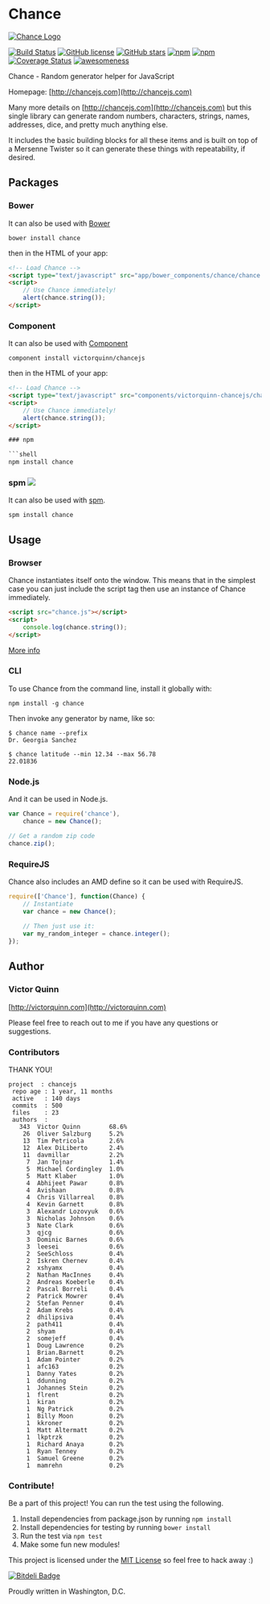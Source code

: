 # Chance

[![Chance Logo](http://chancejs.com/logo.png)](http://chancejs.com)

[![Build Status](https://travis-ci.org/victorquinn/chancejs.svg?branch=develop)](https://travis-ci.org/victorquinn/chancejs) [![GitHub license](https://img.shields.io/github/license/victorquinn/chancejs.svg)](https://github.com/victorquinn/chancejs) [![GitHub stars](https://img.shields.io/github/stars/victorquinn/chancejs.svg)](https://github.com/victorquinn/chancejs) [![npm](https://img.shields.io/npm/dm/chance.svg)](https://npmjs.com/package/chance) [![npm](https://img.shields.io/npm/v/chance.svg)](https://npmjs.com/package/chance) [![Coverage Status](https://coveralls.io/repos/victorquinn/chancejs/badge.svg?branch=develop)](https://coveralls.io/r/victorquinn/chancejs?branch=develop) [![awesomeness](https://img.shields.io/badge/awesomeness-maximum-red.svg)](https://github.com/victorquinn/chancejs)

Chance - Random generator helper for JavaScript

Homepage: [http://chancejs.com](http://chancejs.com)

Many more details on [http://chancejs.com](http://chancejs.com) but this single
library can generate random numbers, characters, strings, names, addresses,
dice, and pretty much anything else.

It includes the basic building blocks for all these items and is built on top
of a Mersenne Twister so it can generate these things with repeatability, if
desired.

## Packages

### Bower

It can also be used with [Bower](http://bower.io)

```
bower install chance
```

then in the HTML of your app:

```html
<!-- Load Chance -->
<script type="text/javascript" src="app/bower_components/chance/chance.min.js"></script>
<script>
    // Use Chance immediately!
    alert(chance.string());
</script>
```

### Component

It can also be used with [Component](http://component.io)

```
component install victorquinn/chancejs
```

then in the HTML of your app:

```html
<!-- Load Chance -->
<script type="text/javascript" src="components/victorquinn-chancejs/chance.js"></script>
<script>
    // Use Chance immediately!
    alert(chance.string());
</script>

### npm

```shell
npm install chance
```

### spm [![](http://spmjs.io/badge/chance)](http://spmjs.io/package/chance)

It can also be used with [spm](http://spmjs.io/package/chance).

```
spm install chance
```

## Usage

### Browser

Chance instantiates itself onto the window. This means that in the simplest case you can just include the script tag then use an instance of Chance immediately.

```html
<script src="chance.js"></script>
<script>
    console.log(chance.string());
</script>
```

[More info](http://chancejs.com#browser)

### CLI

To use Chance from the command line, install it globally with:

```shell
npm install -g chance
```

Then invoke any generator by name, like so:

```shell
$ chance name --prefix
Dr. Georgia Sanchez

$ chance latitude --min 12.34 --max 56.78
22.01836
```

### Node.js

And it can be used in Node.js.

```js
var Chance = require('chance'),
    chance = new Chance();

// Get a random zip code
chance.zip();
```

### RequireJS

Chance also includes an AMD define so it can be used with RequireJS.

```js
require(['Chance'], function(Chance) {
    // Instantiate
    var chance = new Chance();
       
    // Then just use it:
    var my_random_integer = chance.integer();
});
```

## Author
### Victor Quinn
[http://victorquinn.com](http://victorquinn.com)

Please feel free to reach out to me if you have any questions or suggestions.

### Contributors

THANK YOU!

```
project  : chancejs
 repo age : 1 year, 11 months
 active   : 140 days
 commits  : 500
 files    : 23
 authors  :
   343  Victor Quinn        68.6%
    26  Oliver Salzburg     5.2%
    13  Tim Petricola       2.6%
    12  Alex DiLiberto      2.4%
    11  davmillar           2.2%
     7  Jan Tojnar          1.4%
     5  Michael Cordingley  1.0%
     5  Matt Klaber         1.0%
     4  Abhijeet Pawar      0.8%
     4  Avishaan            0.8%
     4  Chris Villarreal    0.8%
     4  Kevin Garnett       0.8%
     3  Alexandr Lozovyuk   0.6%
     3  Nicholas Johnson    0.6%
     3  Nate Clark          0.6%
     3  qjcg                0.6%
     3  Dominic Barnes      0.6%
     3  leesei              0.6%
     2  SeeSchloss          0.4%
     2  Iskren Chernev      0.4%
     2  xshyamx             0.4%
     2  Nathan MacInnes     0.4%
     2  Andreas Koeberle    0.4%
     2  Pascal Borreli      0.4%
     2  Patrick Mowrer      0.4%
     2  Stefan Penner       0.4%
     2  Adam Krebs          0.4%
     2  dhilipsiva          0.4%
     2  path411             0.4%
     2  shyam               0.4%
     2  somejeff            0.4%
     1  Doug Lawrence       0.2%
     1  Brian.Barnett       0.2%
     1  Adam Pointer        0.2%
     1  afc163              0.2%
     1  Danny Yates         0.2%
     1  ddunning            0.2%
     1  Johannes Stein      0.2%
     1  flrent              0.2%
     1  kiran               0.2%
     1  Ng Patrick          0.2%
     1  Billy Moon          0.2%
     1  kkroner             0.2%
     1  Matt Altermatt      0.2%
     1  lkptrzk             0.2%
     1  Richard Anaya       0.2%
     1  Ryan Tenney         0.2%
     1  Samuel Greene       0.2%
     1  mamrehn             0.2%
```

### Contribute! 

Be a part of this project! You can run the test using the following.

1. Install dependencies from package.json by running `npm install`
2. Install dependencies for testing by running `bower install`
3. Run the test via `npm test`
4. Make some fun new modules!

This project is licensed under the [MIT License](http://en.wikipedia.org/wiki/MIT_License) so feel free to hack away :)

[![Bitdeli Badge](https://d2weczhvl823v0.cloudfront.net/victorquinn/chancejs/trend.png)](https://bitdeli.com/free "Bitdeli Badge")

Proudly written in Washington, D.C.

